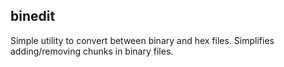 binedit
-------

Simple utility to convert between binary and hex files. Simplifies adding/removing chunks in binary files.
